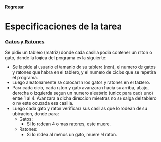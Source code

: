 #### [Regresar](../../README.md)
# Especificaciones de la tarea
### [Gatos y Ratones](GatosyRatones.py)
Se pidio un tablero (matriz) donde cada casilla podia contener un raton o gato, donde la logica del programa es la siguiente:

- Se le pide al usuario el tamanio de su tablero (nxn), el numero de gatos y ratones que habra en el tablero, y el numero de ciclos que se repetira el programa.
- Luego aleatoriamente se colocaran los gatos y ratones en el tablero.
- Para cada ciclo, cada raton y gato avanzaran hacia su arriba, abajo, derecha o izquierda segun un numero aleatorio (unico para cada uno) entre 1 al 4. Avanzara a dicha direccion mientras no se salga del tablero o no este ocupada esa casilla.
- Luego cada gato y raton verificara sus casillas que lo rodean de su ubicacion, donde para:
    + Gatos: 
        * Si lo rodean 4 o mas ratones, este muere.
    + Ratones:
        * Si lo rodea al menos un gato, muere el raton.



